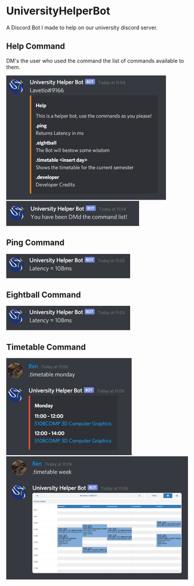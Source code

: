 # UniversityHelperBot
A Discord Bot I made to help on our university discord server.

## Help Command
DM's the user who used the command the list of commands available to them.

![Help Command](https://github.com/BenPowellDev/UniversityHelperBot/blob/main/Command%20img/help.png)
![Help 1 Command](https://github.com/BenPowellDev/UniversityHelperBot/blob/main/Command%20img/help2.png)

## Ping Command


![Ping Command](https://github.com/BenPowellDev/UniversityHelperBot/blob/main/Command%20img/ping.png)

## Eightball Command


![Ping Command](https://github.com/BenPowellDev/UniversityHelperBot/blob/main/Command%20img/ping.png)


## Timetable Command


![Timetable Command](https://github.com/BenPowellDev/UniversityHelperBot/blob/main/Command%20img/timetable1.png)
![Timetable 2 Command](https://github.com/BenPowellDev/UniversityHelperBot/blob/main/Command%20img/timetable2.png)
